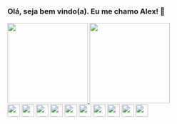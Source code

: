 ### Olá, seja bem vindo(a). Eu me chamo Alex! 👋

<div>
  <a href="https://github.com/alexdeveloperbr">
    <img height="180em" src="https://github-readme-stats.vercel.app/api?username=alexdeveloperbr&theme=blue-green&show_icons=true&include_all_commits=true&count_private=true"/>
    <img height="180em" src="https://github-readme-stats.vercel.app/api/top-langs/?username=alexdeveloperbr&theme=blue-green&layout=compact&langs_count=12"/>
  </a>
</div>
<div>
  <img height="28em" src="https://img.shields.io/badge/LinkedIn-0077B5?style=for-the-badge&logo=linkedin&logoColor=white" />
  <img height="28em" src="https://img.shields.io/badge/HTML-239120?style=for-the-badge&logo=html5&logoColor=white" />
  <img height="28em" src="https://img.shields.io/badge/CSS-239120?&style=for-the-badge&logo=css3&logoColor=white" />
  <img height="28em" src="https://img.shields.io/badge/PHP-777BB4?style=for-the-badge&logo=php&logoColor=white" />
  <img height="28em" src="https://img.shields.io/badge/Kotlin-0095D5?&style=for-the-badge&logo=kotlin&logoColor=white" />
  <img height="28em" src="https://img.shields.io/badge/MySQL-00000F?style=for-the-badge&logo=mysql&logoColor=white" />
  <img height="28em" src="https://img.shields.io/badge/PostgreSQL-316192?style=for-the-badge&logo=postgresql&logoColor=white" />
  <img height="28em" src="https://img.shields.io/badge/MongoDB-4EA94B?style=for-the-badge&logo=mongodb&logoColor=white" />
  <img height="28em" src="https://img.shields.io/badge/SQLite-07405E?style=for-the-badge&logo=sqlite&logoColor=white" />
  <!--
  <img height="28em" src="https://img.shields.io/badge/Amazon_AWS-232F3E?style=for-the-badge&logo=amazon-aws&logoColor=white" />
  <img height="28em" src="https://img.shields.io/badge/Google_Cloud-4285F4?style=for-the-badge&logo=google-cloud&logoColor=white" />
  <img height="28em" src="https://img.shields.io/badge/Microsoft_Azure-0089D6?style=for-the-badge&logo=microsoft-azure&logoColor=white" />
-->
  <img height="28em" src="http://ForTheBadge.com/images/badges/built-with-love.svg" />
</div>
